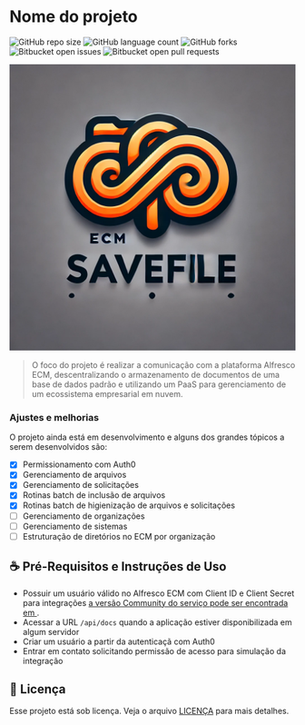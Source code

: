 # Nome do projeto

![GitHub repo size](https://img.shields.io/github/repo-size/iuricode/README-template?style=for-the-badge)
![GitHub language count](https://img.shields.io/github/languages/count/iuricode/README-template?style=for-the-badge)
![GitHub forks](https://img.shields.io/github/forks/iuricode/README-template?style=for-the-badge)
![Bitbucket open issues](https://img.shields.io/bitbucket/issues/iuricode/README-template?style=for-the-badge)
![Bitbucket open pull requests](https://img.shields.io/bitbucket/pr-raw/iuricode/README-template?style=for-the-badge)

<img src="/resources/images/logo.png" alt="ECM FileSave">

> O foco do projeto é realizar a comunicação com a plataforma Alfresco ECM, descentralizando o armazenamento de documentos de uma base de dados padrão e utilizando um PaaS para gerenciamento de um ecossistema empresarial em nuvem.

### Ajustes e melhorias

O projeto ainda está em desenvolvimento e alguns dos grandes tópicos a serem desenvolvidos são:

- [x] Permissionamento com Auth0
- [x] Gerenciamento de arquivos
- [x] Gerenciamento de solicitações
- [x] Rotinas batch de inclusão de arquivos
- [x] Rotinas batch de higienização de arquivos e solicitações 
- [ ] Gerenciamento de organizações
- [ ] Gerenciamento de sistemas
- [ ] Estruturação de diretórios no ECM por organização

## ☕ Pré-Requisitos e Instruções de Uso

- Possuir um usuário válido no Alfresco ECM com Client ID e Client Secret para integrações [a versão Community do serviço pode ser encontrada em ](https://docs.alfresco.com/content-services/community/install/containers/).
- Acessar a URL `/api/docs` quando a aplicação estiver disponibilizada em algum servidor
- Criar um usuário a partir da autenticaçã com Auth0
- Entrar em contato solicitando permissão de acesso para simulação da integração

## 📝 Licença

Esse projeto está sob licença. Veja o arquivo [LICENÇA](LICENSE.md) para mais detalhes.
